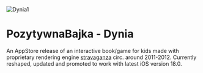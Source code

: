 ![Dynia1](https://github.com/user-attachments/assets/81a04abb-ba07-4a1f-ada0-356caa4dad77)

# PozytywnaBajka - Dynia

An AppStore release of an interactive book/game for kids made with proprietary rendering engine [stravaganza](https://github.com/invpe/Stravaganza) circ. around 2011-2012.
Currently reshaped, updated and promoted to work with latest iOS version 18.0.
